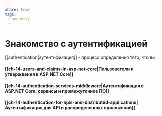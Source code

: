 ```yaml
---
share: true
tags:
 - security
---
```

# Знакомство с аутентификацией
[[authentication|аутентификация]] - процесс определения того, *кто вы*.

#### [[ch-14-users-and-claims-in-asp-net-core|Пользователи и утверждения в ASP.NET Core]]
#### [[ch-14-authentication-services-middleware|Аутентификация в ASP.NET Core: сервисы и промежуточное ПО]]
#### [[ch-14-authentication-for-apis-and-distributed-applications|Аутентификация для API и распределенных приложений]]